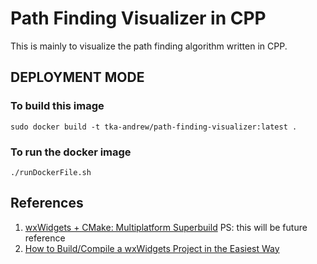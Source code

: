 # Path Finding Visualizer in CPP
This is mainly to visualize the path finding algorithm written in CPP.

## DEPLOYMENT MODE

### To build this image
```
sudo docker build -t tka-andrew/path-finding-visualizer:latest .
```

### To run the docker image
```
./runDockerFile.sh
```

## References
1. [wxWidgets + CMake: Multiplatform Superbuild](https://justdevtutorials.medium.com/wxwidgets-cmake-multiplatform-superbuild-4ea86c4e6eda) PS: this will be future reference
2. [How to Build/Compile a wxWidgets Project in the Easiest Way](https://www.youtube.com/watch?v=JD1fZWMokkY)